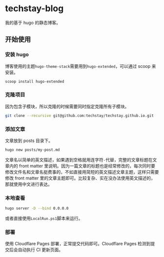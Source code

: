 # techstay-blog

我的基于 hugo 的静态博客。

## 开始使用

### 安装 hugo

博客使用的主题`hugo-theme-stack`需要用到`hugo-extended`，可以通过 scoop 来安装。

```sh
scoop install hugo-extended
```

### 克隆项目

因为包含子模块，所以克隆的时候需要同时指定克隆所有子模块。

```sh
git clone --recursive git@github.com:techstay/techstay.github.io.git
```

### 添加文章

文章放到 posts 目录下。

```sh
hugo new posts/my-post.md
```

文章名以简单的英文描述，如果遇到空格就用连字符`-`代替，完整的文章标题在文章内的 front matter 里说明。因为一篇文章的标题也是经常修改的，每次同时要修改文件名和文章名挺费事的，不如直接用简短的英文描述文章主题，这样只需要修改 front matter 里的文章主题即可。比较复杂、实在没办法使用英文描述的，那就使用中文进行表达。

### 本地查看

```sh
hugo server -D --bind 0.0.0.0
```

或者直接使用`LocalRun.ps1`脚本来运行。

### 部署

使用 Cloudflare Pages 部署，正常提交代码即可。Cloudflare Pages 检测到提交后会自动执行 CI 更新页面。
